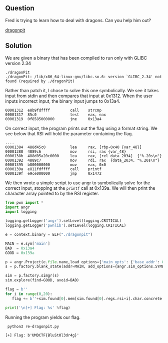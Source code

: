 ## Question 

Fred is trying to learn how to deal with dragons. Can you help him out?

[dragonpit](dragonpit)

## Solution

We are given a binary that has been compiled to run only with GLIBC version 2.34

```
./dragonPit
./dragonPit: /lib/x86_64-linux-gnu/libc.so.6: version `GLIBC_2.34' not found (required by ./dragonPit)
```

Rather than patch it, I chose to solve this one symbolically. We see it takes input from stdin and then compares that input at 0x1312. When the user inputs incorrect input, the binary input jumps to 0x13a4. 

```
00001312  e8b9fdffff         call    strcmp
00001317  85c0               test    eax, eax
00001319  0f8585000000       jne     0x13a4
```

On correct input, the program prints out the flag using a format string. We see below that RSI will hold the parameter containing the flag. 

```
....
00001384  488d45c0           lea     rax, [rbp-0x40 {var_48}]
00001388  4889c6             mov     rsi, rax {var_48}
0000138b  488d05a20c0000     lea     rax, [rel data_2034]  {"%.20s\n"}
00001392  4889c7             mov     rdi, rax  {data_2034, "%.20s\n"}
00001395  b800000000         mov     eax, 0x0
0000139a  e811fdffff         call    printf
0000139f  e9ce000000         jmp     0x1472
```

We then wrote a simple script to use angr to symbolically solve for the correct input, stopping at the ```printf``` call at 0x139a. We will then print the character array pointed to by the RSI register. 


```python
from pwn import *
import angr
import logging

logging.getLogger('angr').setLevel(logging.CRITICAL)
logging.getLogger('pwnlib').setLevel(logging.CRITICAL)

e = context.binary = ELF("./dragonpit")

MAIN = e.sym['main']
BAD  = 0x13a4 
GOOD = 0x139a 

p = angr.Project(e.file.name,load_options={'main_opts': {'base_addr': 0}})
s = p.factory.blank_state(addr=MAIN, add_options={angr.sim_options.SYMBOL_FILL_UNCONSTRAINED_REGISTERS})

sim = p.factory.simgr(s)
sim.explore(find=GOOD, avoid=BAD)

flag = b''
for i in range(0,20):
   flag += b''+sim.found[0].mem[sim.found[0].regs.rsi+i].char.concrete

print('\n[+] Flag: %s' %flag)
```

Running the program yields our flag.

```
 python3 re-dragonpit.py

[+] Flag: b'UMDCTF{BluSt0l3dr4g}'
```